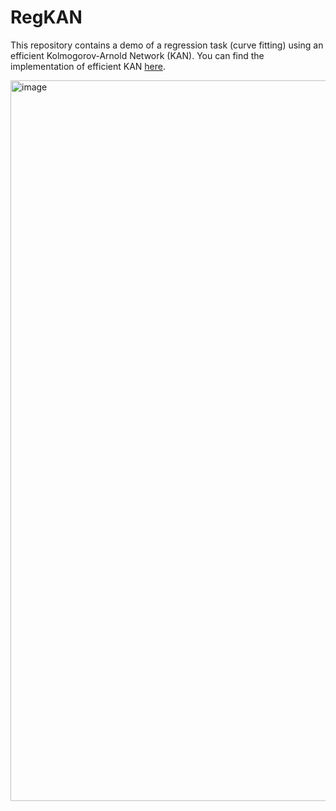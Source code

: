 # RegKAN
This repository contains a demo of a regression task (curve fitting) using an efficient Kolmogorov-Arnold Network (KAN). You can find the implementation of efficient KAN [here](https://github.com/Blealtan/efficient-kan).


<img width="1153" alt="image" src="https://github.com/JianpanHuang/RegKAN/assets/43700029/579b4077-4974-40b9-afe2-cd9e1447f877">

